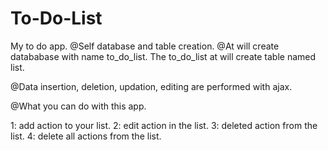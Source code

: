 # To-Do-List
My to do app.
@Self database and table creation.
@At will create datababase with name to_do_list.
	The to_do_list at will create table named list.

@Data insertion, deletion, updation, editing are performed with ajax.

@What you can do with this app.

1: add action to your list.
2: edit action in the list.
3: deleted action from the list.
4: delete all actions from the list.

